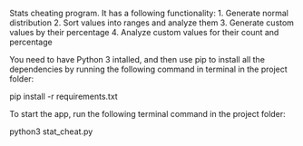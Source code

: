Stats cheating program. It has a following functionality:
        1. Generate normal distribution
        2. Sort values into ranges and analyze them
        3. Generate custom values by their percentage
        4. Analyze custom values for their count and percentage

You need to have Python 3 intalled, and then use pip to install all the dependencies by running the following command in terminal in the project folder:

pip install -r requirements.txt

To start the app, run the following terminal command in the project folder:

python3 stat_cheat.py
